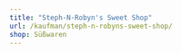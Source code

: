 ```yaml
---
title: "Steph-N-Robyn's Sweet Shop"
url: /kaufman/steph-n-robyns-sweet-shop/
shop: Süßwaren
---
```

